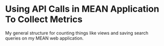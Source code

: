 # Using API Calls in MEAN Application To Collect Metrics

My general structure for counting things like views and saving search queries on my MEAN web application.
